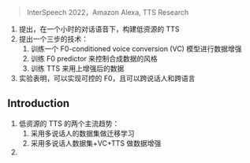 > InterSpeech 2022，Amazon Alexa, TTS Research

1. 提出，在一个小时的对话语音下，构建低资源的 TTS
2. 提出一个三步的技术：
	1. 训练一个 F0-conditioned voice conversion (VC) 模型进行数据增强
	2. 训练 F0 predictor 来控制合成数据的风格
	3. 训练 TTS 来用上增强后的数据
3. 实验表明，可以实现可控的 F0，且可以跨说话人和跨语言

## Introduction

1. 低资源的 TTS 的两个主流趋势：
	1. 采用多说话人的数据集做迁移学习
	2. 采用多说话人数据集+VC+TTS 做数据增强
2. 